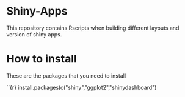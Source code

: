 # Shiny-Apps
This repository contains  Rscripts when building different layouts and version of shiny apps.

# How to install
These are the packages that you need to install

``{r}
install.packages(c("shiny","ggplot2","shinydashboard")
```
